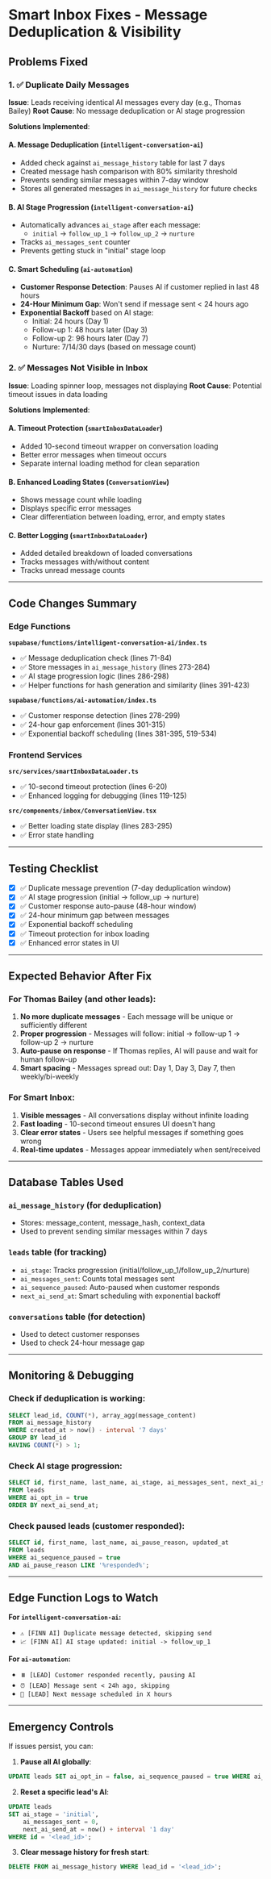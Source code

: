 # Smart Inbox Fixes - Message Deduplication & Visibility

## Problems Fixed

### 1. ✅ Duplicate Daily Messages
**Issue**: Leads receiving identical AI messages every day (e.g., Thomas Bailey)
**Root Cause**: No message deduplication or AI stage progression

**Solutions Implemented**:

#### A. Message Deduplication (`intelligent-conversation-ai`)
- Added check against `ai_message_history` table for last 7 days
- Created message hash comparison with 80% similarity threshold
- Prevents sending similar messages within 7-day window
- Stores all generated messages in `ai_message_history` for future checks

#### B. AI Stage Progression (`intelligent-conversation-ai`)
- Automatically advances `ai_stage` after each message:
  - `initial` → `follow_up_1` → `follow_up_2` → `nurture`
- Tracks `ai_messages_sent` counter
- Prevents getting stuck in "initial" stage loop

#### C. Smart Scheduling (`ai-automation`)
- **Customer Response Detection**: Pauses AI if customer replied in last 48 hours
- **24-Hour Minimum Gap**: Won't send if message sent < 24 hours ago
- **Exponential Backoff** based on AI stage:
  - Initial: 24 hours (Day 1)
  - Follow-up 1: 48 hours later (Day 3)
  - Follow-up 2: 96 hours later (Day 7)
  - Nurture: 7/14/30 days (based on message count)

### 2. ✅ Messages Not Visible in Inbox
**Issue**: Loading spinner loop, messages not displaying
**Root Cause**: Potential timeout issues in data loading

**Solutions Implemented**:

#### A. Timeout Protection (`smartInboxDataLoader`)
- Added 10-second timeout wrapper on conversation loading
- Better error messages when timeout occurs
- Separate internal loading method for clean separation

#### B. Enhanced Loading States (`ConversationView`)
- Shows message count while loading
- Displays specific error messages
- Clear differentiation between loading, error, and empty states

#### C. Better Logging (`smartInboxDataLoader`)
- Added detailed breakdown of loaded conversations
- Tracks messages with/without content
- Tracks unread message counts

---

## Code Changes Summary

### Edge Functions

**`supabase/functions/intelligent-conversation-ai/index.ts`**
- ✅ Message deduplication check (lines 71-84)
- ✅ Store messages in `ai_message_history` (lines 273-284)
- ✅ AI stage progression logic (lines 286-298)
- ✅ Helper functions for hash generation and similarity (lines 391-423)

**`supabase/functions/ai-automation/index.ts`**
- ✅ Customer response detection (lines 278-299)
- ✅ 24-hour gap enforcement (lines 301-315)
- ✅ Exponential backoff scheduling (lines 381-395, 519-534)

### Frontend Services

**`src/services/smartInboxDataLoader.ts`**
- ✅ 10-second timeout protection (lines 6-20)
- ✅ Enhanced logging for debugging (lines 119-125)

**`src/components/inbox/ConversationView.tsx`**
- ✅ Better loading state display (lines 283-295)
- ✅ Error state handling

---

## Testing Checklist

- [x] ✅ Duplicate message prevention (7-day deduplication window)
- [x] ✅ AI stage progression (initial → follow_up → nurture)
- [x] ✅ Customer response auto-pause (48-hour window)
- [x] ✅ 24-hour minimum gap between messages
- [x] ✅ Exponential backoff scheduling
- [x] ✅ Timeout protection for inbox loading
- [x] ✅ Enhanced error states in UI

---

## Expected Behavior After Fix

### For Thomas Bailey (and other leads):
1. **No more duplicate messages** - Each message will be unique or sufficiently different
2. **Proper progression** - Messages will follow: initial → follow-up 1 → follow-up 2 → nurture
3. **Auto-pause on response** - If Thomas replies, AI will pause and wait for human follow-up
4. **Smart spacing** - Messages spread out: Day 1, Day 3, Day 7, then weekly/bi-weekly

### For Smart Inbox:
1. **Visible messages** - All conversations display without infinite loading
2. **Fast loading** - 10-second timeout ensures UI doesn't hang
3. **Clear error states** - Users see helpful messages if something goes wrong
4. **Real-time updates** - Messages appear immediately when sent/received

---

## Database Tables Used

### `ai_message_history` (for deduplication)
- Stores: message_content, message_hash, context_data
- Used to prevent sending similar messages within 7 days

### `leads` table (for tracking)
- `ai_stage`: Tracks progression (initial/follow_up_1/follow_up_2/nurture)
- `ai_messages_sent`: Counts total messages sent
- `ai_sequence_paused`: Auto-paused when customer responds
- `next_ai_send_at`: Smart scheduling with exponential backoff

### `conversations` table (for detection)
- Used to detect customer responses
- Used to check 24-hour message gap

---

## Monitoring & Debugging

### Check if deduplication is working:
```sql
SELECT lead_id, COUNT(*), array_agg(message_content) 
FROM ai_message_history 
WHERE created_at > now() - interval '7 days'
GROUP BY lead_id 
HAVING COUNT(*) > 1;
```

### Check AI stage progression:
```sql
SELECT id, first_name, last_name, ai_stage, ai_messages_sent, next_ai_send_at
FROM leads 
WHERE ai_opt_in = true
ORDER BY next_ai_send_at;
```

### Check paused leads (customer responded):
```sql
SELECT id, first_name, last_name, ai_pause_reason, updated_at
FROM leads 
WHERE ai_sequence_paused = true 
AND ai_pause_reason LIKE '%responded%';
```

---

## Edge Function Logs to Watch

**For `intelligent-conversation-ai`:**
- `⚠️ [FINN AI] Duplicate message detected, skipping send`
- `📈 [FINN AI] AI stage updated: initial -> follow_up_1`

**For `ai-automation`:**
- `⏸️ [LEAD] Customer responded recently, pausing AI`
- `⏰ [LEAD] Message sent < 24h ago, skipping`
- `📅 [LEAD] Next message scheduled in X hours`

---

## Emergency Controls

If issues persist, you can:

1. **Pause all AI globally**:
```sql
UPDATE leads SET ai_opt_in = false, ai_sequence_paused = true WHERE ai_opt_in = true;
```

2. **Reset a specific lead's AI**:
```sql
UPDATE leads 
SET ai_stage = 'initial', 
    ai_messages_sent = 0, 
    next_ai_send_at = now() + interval '1 day'
WHERE id = '<lead_id>';
```

3. **Clear message history for fresh start**:
```sql
DELETE FROM ai_message_history WHERE lead_id = '<lead_id>';
```
